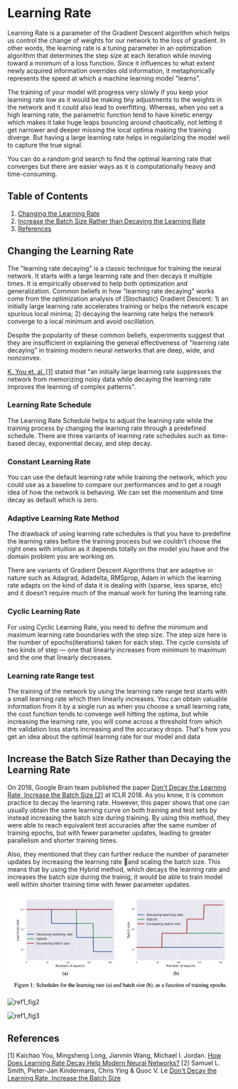 # Learning Rate

Learning Rate is a parameter of the Gradient Descent algorithm which helps us control the change of weights for our network to the loss of gradient. In other words, the learning rate is a tuning parameter in an optimization algorithm that determines the step size at each iteration while moving toward a minimum of a loss function. Since it influences to what extent newly acquired information overrides old information, it metaphorically represents the speed at which a machine learning model "learns".

The training of your model will progress very slowly if you keep your learning rate low as it would be making tiny adjustments to the weights in the network and it could also lead to overfitting. Whereas, when you set a high learning rate, the parametric function tend to have kinetic energy which makes it take huge leaps bouncing around chaotically, not letting it get narrower and deeper missing the local optima making the training diverge. But having a large learning rate helps in regularizing the model well to capture the true signal.

You can do a random grid search to find the optimal learning rate that converges but there are easier ways as it is computationally heavy and time-consuming.

## Table of Contents

1. [Changing the Learning Rate](#changing-the-learning-rate)
2. [Increase the Batch Size Rather than Decaying the Learning Rate](#increase-the-batch-size-rather-than-decaying-the-learning-rate)
3. [References](#references)

## Changing the Learning Rate

The "learning rate decaying" is a classic technique for training the neural network. It starts with a large learning rate and then decays it multiple times. It is empirically observed to help both optimization and generalization. Common beliefs in how "learning rate decaying" works come from the optimization analysis of (Stochastic) Gradient Descent: 1) an initially large learning rate accelerates training or helps the network escape spurious local minima; 2) decaying the learning rate helps the network converge to a local minimum and avoid oscillation.

Despite the popularity of these common beliefs, experiments suggest that they are insufficient in explaining the general effectiveness of "learning rate decaying" in training modern neural networks that are deep, wide, and nonconvex.

[K. You et. al. [1]](https://arxiv.org/abs/1908.01878) stated that "an initially large learning rate suppresses the network from memorizing noisy data while decaying the learning rate improves the learning of complex patterns".

### Learning Rate Schedule

The Learning Rate Schedule helps to adjust the learning rate while the training process by changing the learning rate through a predefined schedule. There are three variants of learning rate schedules such as time-based decay, exponential decay, and step decay.

### Constant Learning Rate

You can use the default learning rate while training the network, which you could use as a baseline to compare our performances and to get a rough idea of how the network is behaving. We can set the momentum and time decay as default which is zero.

### Adaptive Learning Rate Method

The drawback of using learning rate schedules is that you have to predefine the learning rates before the training process but we couldn’t choose the right ones with intuition as it depends totally on the model you have and the domain problem you are working on.

There are variants of Gradient Descent Algorithms that are adaptive in nature such as Adagrad, Adadelta, RMSprop, Adam in which the learning rate adapts on the kind of data it is dealing with (sparse, less sparse, etc) and it doesn’t require much of the manual work for tuning the learning rate.

### Cyclic Learning Rate

For using Cyclic Learning Rate, you need to define the minimum and maximum learning rate boundaries with the step size. The step size here is the number of epochs(iterations) taken for each step. The cycle consists of two kinds of step — one that linearly increases from minimum to maximum and the one that linearly decreases.

### Learning rate Range test

The training of the network by using the learning rate range test starts with a small learning rate which then linearly increases. You can obtain valuable information from it by a single run as when you choose a small learning rate, the cost function tends to converge well hitting the optima, but while increasing the learning rate, you will come across a threshold from which the validation loss starts increasing and the accuracy drops. That's how you get an idea about the optimal learning rate for our model and data

## Increase the Batch Size Rather than Decaying the Learning Rate

On 2018, Google Brain team published the paper [Don't Decay the Learning Rate, Increase the Batch Size [2]](https://arxiv.org/abs/1711.00489) at ICLR 2018. As you know, it is common practice to decay the learning rate. However, this paper shows that one can usually obtain the same learning curve on both training and test sets by instead increasing the batch size during training. By using this method, they were able to reach equivalent test accuracies after the same number of training epochs, but with fewer parameter updates, leading to greater parallelism and shorter training times.

Also, they mentioned that they can further reduce the number of parameter updates by increasing the learning rate and scaling the batch size. This means that by using the Hybrid method, which decays the learning rate and increases the batch size during the trainig, it would be able to train model well within shorter training time with fewer parameter updates.

![ref1_fig1](./img/ref1_fig1.png)

![ref1_fig2](./img/ref1_fig2.png)

![ref1_fig3](./img/ref1_fig3.png)

## References

[1] Kaichao You, Mingsheng Long, Jianmin Wang, Michael I. Jordan. [How Does Learning Rate Decay Help Modern Neural Networks?](https://arxiv.org/abs/1908.01878)
[2] Samuel L. Smith, Pieter-Jan Kindermans, Chris Ying & Quoc V. Le [Don't Decay the Learning Rate, Increase the Batch Size](https://arxiv.org/abs/1711.00489)
